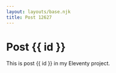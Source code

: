 ```yaml
---
layout: layouts/base.njk
title: Post 12627
---
```


# Post {{ id }}

This is post {{ id }} in my Eleventy project.
